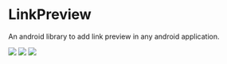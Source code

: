 # LinkPreview

An android library to add link preview in any android application.

[![](https://jitpack.io/v/arhanashik/LinkPreview.svg)](https://jitpack.io/#arhanashik/LinkPreview)
[![](https://img.shields.io/github/downloads/arhanashik/LinkPreview/total.svg)]()
[![](https://img.shields.io/github/languages/code-size/arhanashik/LinkPreview)]()